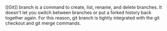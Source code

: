 [[Git]] branch is a command to create, list, rename, and delete branches. It doesn't let you switch between branches or put a forked history back together again. For this reason, git branch is tightly integrated with the git checkout and git merge commands.